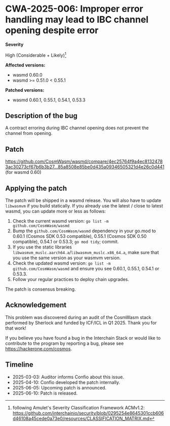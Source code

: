 # CWA-2025-006: Improper error handling may lead to IBC channel opening despite error

**Severity**

High (Considerable + Likely)[^1]

**Affected versions:**

- wasmd 0.60.0
- wasmd >= 0.51.0 < 0.55.1

**Patched versions:**

- wasmd 0.60.1, 0.55.1, 0.54.1, 0.53.3

## Description of the bug

A contract erroring during IBC channel opening does not prevent the channel from opening.

## Patch

https://github.com/CosmWasm/wasmd/compare/4ec25764f9a4ec81324783ac30273cf67b6b3b27...85a8508e85be0d435a09346505321d4e26c0d441
(for wasmd 0.60)

## Applying the patch

The patch will be shipped in a wasmd release. You will also have to update `libwasmvm` if you build statically.
If you already use the latest / close to latest wasmd, you can update more or less as follows:

1. Check the current wasmd version: `go list -m github.com/CosmWasm/wasmd`
2. Bump the `github.com/CosmWasm/wasmd` dependency in your go.mod to 0.60.1 (Cosmos SDK 0.53 compatible), 0.55.1 (Cosmos SDK 0.50 compatible), 0.54.1 or 0.53.3; `go mod tidy`; commit.
3. If you use the static libraries `libwasmvm_muslc.aarch64.a`/`libwasmvm_muslc.x86_64.a`, make sure that you use the same version as your wasmvm version.
4. Check the updated wasmd version: `go list -m github.com/CosmWasm/wasmd` and ensure you see 0.60.1, 0.55.1, 0.54.1 or 0.53.3.
5. Follow your regular practices to deploy chain upgrades.

The patch is consensus breaking.

## Acknowledgement

This problem was discovered during an audit of the CosmWasm stack performed by Sherlock and funded by ICF/ICL in Q1 2025. Thank you for that work!

If you believe you have found a bug in the Interchain Stack or would like to contribute to the
program by reporting a bug, please see <https://hackerone.com/cosmos>.

## Timeline

- 2025-03-03: Auditor informs Confio about this issue.
- 2025-04-10: Confio developed the patch internally.
- 2025-06-05: Upcoming patch is announced.
- 2025-06-10: Patch is released.

[^1]: following Amulet's Severity Classification Framework ACMv1.2: <https://github.com/interchainio/security/blob/0295254e8645301ccb606d46108a45cede0a73e0/resources/CLASSIFICATION_MATRIX.md>
